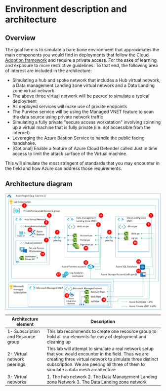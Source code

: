 # Environment description and architecture

## Overview

The goal here is to simulate a bare bone environment that approximates the main components you would find in deployments that follow the [Cloud Adoption framework](https://docs.microsoft.com/azure/cloud-adoption-framework/) and require a private access. For the sake of learning and exposure to more restrictive guidelines. To that end, the following area of interest are included in the architecture:

- Simulating a hub and spoke network that includes a Hub virtual network, a Data management Landing zone virtual network and a Data Landing zone virtual network.
- The above three virtual network will be peered to simulate a typical deployment
- All deployed services will make use of private endpoints
- The Purview service will be using the Managed VNET feature to scan the data source using private network traffic
- Simulating a fully private "secure access workstation" involving spinning up a virtual machine that is fully private (i.e. not accessible from the internet)
- Leveraging the Azure Bastion Service to handle the public facing handshake.
- [Optional] Enable a feature of Azure Cloud Defender called Just in time access to limit the attack surface of the Virtual machine.

This will simulate the most stringent of standards that you may encounter in the field and how Azure can address those requirements.

## Architecture diagram

![Architecture Diagram](../images/Module00-ArchitectureOverview.png)

| Architecture element  | Description |
| ------------- | ------------- |
| 1- Subscription and Resource group  | This lab recommends to create one resource group to hold all our elements for easy of deployment and cleaning up  |
| 2- Virtual network peerings  | This lab will attempt to simulate a real network setup that you would encounter in the field. Thus we are creating three virtual network to simulate three distinct subscription. We are peering all three of them to simulate a data mesh architecture |
| 3- Virtual networks | 1. The hub network 2. The Data Management Landing zone Network 3. The Data Landing zone network |
